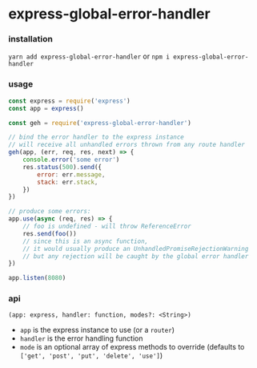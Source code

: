 # express-global-error-handler

### installation
`yarn add express-global-error-handler`
or
`npm i express-global-error-handler`

### usage
```js
const express = require('express')
const app = express()

const geh = require('express-global-error-handler')

// bind the error handler to the express instance
// will receive all unhandled errors thrown from any route handler
geh(app, (err, req, res, next) => {
	console.error('some error')
	res.status(500).send({
		error: err.message,
		stack: err.stack,
	})
})

// produce some errors:
app.use(async (req, res) => {
	// foo is undefined - will throw ReferenceError
	res.send(foo())
	// since this is an async function,
	// it would usually produce an UnhandledPromiseRejectionWarning
	// but any rejection will be caught by the global error handler
})

app.listen(8080)
```

### api
`(app: express, handler: function, modes?: <String>)`
- `app` is the express instance to use (or a `router`)
- `handler` is the error handling function
- `mode` is an optional array of express methods to override (defaults to `['get', 'post', 'put', 'delete', 'use']`)